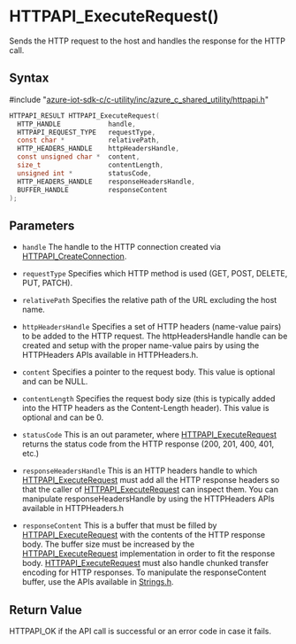 # HTTPAPI_ExecuteRequest()

Sends the HTTP request to the host and handles the response for the HTTP call.

## Syntax

\#include "[azure-iot-sdk-c/c-utility/inc/azure_c_shared_utility/httpapi.h](../iot-c-ref-httpapi-h.md)"  
```C
HTTPAPI_RESULT HTTPAPI_ExecuteRequest(
  HTTP_HANDLE            handle,
  HTTPAPI_REQUEST_TYPE   requestType,
  const char *           relativePath,
  HTTP_HEADERS_HANDLE    httpHeadersHandle,
  const unsigned char *  content,
  size_t                 contentLength,
  unsigned int *         statusCode,
  HTTP_HEADERS_HANDLE    responseHeadersHandle,
  BUFFER_HANDLE          responseContent
);
```

## Parameters
* `handle` The handle to the HTTP connection created via [HTTPAPI_CreateConnection](../iot-c-ref-httpapi-h/httpapi-createconnection.md). 

* `requestType` Specifies which HTTP method is used (GET, POST, DELETE, PUT, PATCH). 

* `relativePath` Specifies the relative path of the URL excluding the host name. 

* `httpHeadersHandle` Specifies a set of HTTP headers (name-value pairs) to be added to the HTTP request. The httpHeadersHandle handle can be created and setup with the proper name-value pairs by using the HTTPHeaders APIs available in HTTPHeaders.h. 

* `content` Specifies a pointer to the request body. This value is optional and can be NULL. 

* `contentLength` Specifies the request body size (this is typically added into the HTTP headers as the Content-Length header). This value is optional and can be 0. 

* `statusCode` This is an out parameter, where [HTTPAPI_ExecuteRequest](../iot-c-ref-httpapi-h/httpapi-executerequest.md) returns the status code from the HTTP response (200, 201, 400, 401, etc.) 

* `responseHeadersHandle` This is an HTTP headers handle to which [HTTPAPI_ExecuteRequest](../iot-c-ref-httpapi-h/httpapi-executerequest.md) must add all the HTTP response headers so that the caller of [HTTPAPI_ExecuteRequest](../iot-c-ref-httpapi-h/httpapi-executerequest.md) can inspect them. You can manipulate responseHeadersHandle by using the HTTPHeaders APIs available in HTTPHeaders.h

* `responseContent` This is a buffer that must be filled by [HTTPAPI_ExecuteRequest](../iot-c-ref-httpapi-h/httpapi-executerequest.md) with the contents of the HTTP response body. The buffer size must be increased by the [HTTPAPI_ExecuteRequest](../iot-c-ref-httpapi-h/httpapi-executerequest.md) implementation in order to fit the response body. [HTTPAPI_ExecuteRequest](../iot-c-ref-httpapi-h/httpapi-executerequest.md) must also handle chunked transfer encoding for HTTP responses. To manipulate the responseContent buffer, use the APIs available in [Strings.h](../iot-c-ref-strings-h.md).

## Return Value
HTTPAPI_OK if the API call is successful or an error code in case it fails.

